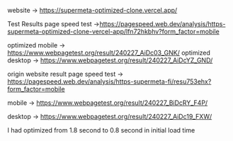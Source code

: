 website -> https://supermeta-optimized-clone.vercel.app/

Test Results page speed test ->https://pagespeed.web.dev/analysis/https-supermeta-optimized-clone-vercel-app/lfn72hkbhv?form_factor=mobile

optimized mobile -> https://www.webpagetest.org/result/240227_AiDc03_GNK/
optimized desktop -> https://www.webpagetest.org/result/240227_AiDcYZ_GND/

origin website result page speed test -> https://pagespeed.web.dev/analysis/https-supermeta-fi/resu753ehx?form_factor=mobile

mobile -> https://www.webpagetest.org/result/240227_BiDcRY_F4P/

desktop -> https://www.webpagetest.org/result/240227_AiDc19_FXW/

I had optimized from 1.8 second to 0.8 second in initial load time
